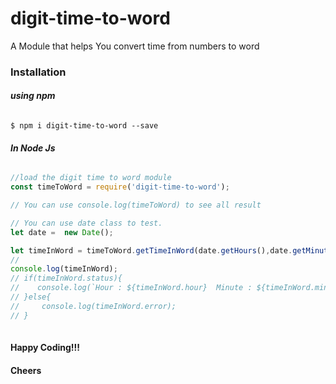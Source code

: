 # digit-time-to-word
A Module that helps You convert time from numbers to word
### Installation

###### **using npm**

```
$ npm i digit-time-to-word --save
```
###### **In Node Js**
```javascript
//load the digit time to word module
const timeToWord = require('digit-time-to-word');

// You can use console.log(timeToWord) to see all result

// You can use date class to test.
let date =  new Date();

let timeInWord = timeToWord.getTimeInWord(date.getHours(),date.getMinutes());
//
console.log(timeInWord);
// if(timeInWord.status){
//    console.log(`Hour : ${timeInWord.hour}  Minute : ${timeInWord.minute}  ===>  ${timeInWord.time}`);    
// }else{
//     console.log(timeInWord.error);
// }
    


```

#### Happy Coding!!!
#### Cheers
